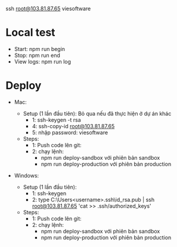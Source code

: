 ssh root@103.81.87.65
viesoftware

# Local test

-   Start: npm run begin
-   Stop: npm run end
-   View logs: npm run log

# Deploy

-   Mac:

    -   Setup (1 lần đầu tiên): Bỏ qua nếu đã thực hiện ở dự án khác
        -   1: ssh-keygen -t rsa
        -   4: ssh-copy-id root@103.81.87.65
        -   5: nhập password: viesoftware
    -   Steps:
        -   1: Push code lên git:
        -   2: chạy lệnh:
            -   npm run deploy-sandbox với phiên bản sandbox
            -   npm run deploy-production với phiên bản production

-   Windows:

    -   Setup (1 lần đầu tiên):
        -   1: ssh-keygen
        -   2: type C:\Users\<username>\.ssh\id_rsa.pub | ssh root@103.81.87.65 'cat >> .ssh/authorized_keys'
    -   Steps:
        -   1: Push code lên git:
        -   2: chạy lệnh:
            -   npm run deploy-sandbox với phiên bản sandbox
            -   npm run deploy-production với phiên bản production
